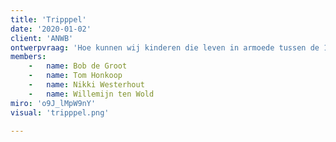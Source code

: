 ```yaml
---
title: 'Tripppel'
date: '2020-01-02'
client: 'ANWB'
ontwerpvraag: 'Hoe kunnen wij kinderen die leven in armoede tussen de 10-14 helpen om veilig, zelfstandig en met plezier de stad te laten leren kennen om zo (sociale) achterstand te voorkomen?'
members:
    -   name: Bob de Groot
    -   name: Tom Honkoop
    -   name: Nikki Westerhout
    -   name: Willemijn ten Wold
miro: 'o9J_lMpW9nY'
visual: 'tripppel.png'

---
```



